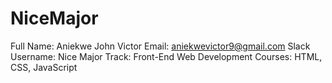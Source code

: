 # NiceMajor
Full Name: Aniekwe John Victor
Email: aniekwevictor9@gmail.com
Slack Username: Nice Major
Track: Front-End Web Development
Courses: HTML, CSS, JavaScript
